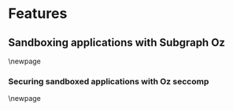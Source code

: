 # Features

## Sandboxing applications with Subgraph Oz

\newpage

### Securing sandboxed applications with Oz seccomp

\newpage

